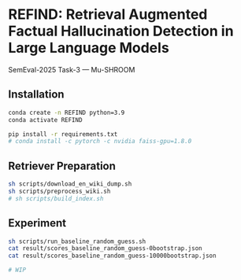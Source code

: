 # REFIND: Retrieval Augmented Factual Hallucination Detection in Large Language Models
SemEval-2025 Task-3 — Mu-SHROOM

## Installation
```bash
conda create -n REFIND python=3.9
conda activate REFIND
```

```bash
pip install -r requirements.txt
# conda install -c pytorch -c nvidia faiss-gpu=1.8.0
```

## Retriever Preparation
```bash
sh scripts/download_en_wiki_dump.sh
sh scripts/preprocess_wiki.sh
# sh scripts/build_index.sh
```

## Experiment
```bash
sh scripts/run_baseline_random_guess.sh
cat result/scores_baseline_random_guess-0bootstrap.json
cat result/scores_baseline_random_guess-10000bootstrap.json
```

```bash
# WIP
```